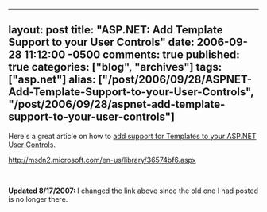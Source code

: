   ---
  layout: post
  title: "ASP.NET: Add Template Support to your User Controls"
  date: 2006-09-28 11:12:00 -0500
  comments: true
  published: true
  categories: ["blog", "archives"]
  tags: ["asp.net"]
  alias: ["/post/2006/09/28/ASPNET-Add-Template-Support-to-your-User-Controls", "/post/2006/09/28/aspnet-add-template-support-to-your-user-controls"]
  ---
<!-- more -->
<p>Here's a great article on how to <a href="http://msdn2.microsoft.com/en-us/library/36574bf6.aspx">add support for Templates&nbsp;to your&nbsp;ASP.NET User Controls</a>.</p>
<p><a href="http://msdn2.microsoft.com/en-us/library/36574bf6.aspx">http://msdn2.microsoft.com/en-us/library/36574bf6.aspx</a></p>
<p><strong></strong>&nbsp;</p>
<p><strong>Updated 8/17/2007: </strong>I changed the link above since the old one I had posted is no longer there.</p>
<p>&nbsp;</p>
